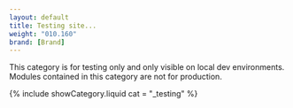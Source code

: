 ```yaml
---
layout: default
title: Testing site...
weight: "010.160"
brand: [Brand]
---
```


<div class="row">
	<div class="col-sm-7 col-sm-offset-5 category-head">
		This category is for testing only and only visible on local dev environments. Modules contained in this category are not for production.
	</div>
</div>

{% include showCategory.liquid  cat = "_testing" %}